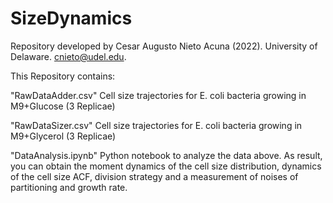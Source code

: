 # SizeDynamics
Repository developed by Cesar Augusto Nieto Acuna (2022). University of Delaware. cnieto@udel.edu.

This Repository contains:

"RawDataAdder.csv" Cell size trajectories for E. coli bacteria growing in M9+Glucose (3 Replicae)


"RawDataSizer.csv" Cell size trajectories for E. coli bacteria growing in M9+Glycerol (3 Replicae)


"DataAnalysis.ipynb" Python notebook to analyze the data above. As result, you can obtain the moment dynamics of the cell size distribution, dynamics of the cell size ACF, division strategy and a measurement of noises of partitioning and growth rate.

